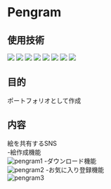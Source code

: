 # Pengram
## 使用技術
<p style="display: inline">
  <!-- フロントエンドのフレームワーク一覧 -->
  <img src="https://img.shields.io/badge/-Node.js-339933.svg?logo=node.js&style=plastic">
  <img src="https://img.shields.io/badge/-Next.js-000000.svg?logo=next.js&style=plastic">
  <img src="https://img.shields.io/badge/-React-61DAFB.svg?logo=react&style=plastic">
  <!-- バックエンドのフレームワーク一覧 -->
  <img src="https://img.shields.io/badge/-Laravel-E74430.svg?logo=laravel&style=plastic">
  <!-- フロントエンドの言語一覧 -->
  <img src="https://img.shields.io/badge/-Javascript-blue.svg?logo=javascript&style=plastic">
<img src="https://img.shields.io/badge/-TypeScript-007ACC.svg?logo=typescript&style=flat">
  <!-- バックエンドの言語一覧 -->
  <img src="https://img.shields.io/badge/-Php-777BB4.svg?logo=php&style=plastic">
  <!-- データベース一覧 -->
  <img src="https://img.shields.io/badge/-Mysql-4479A1.svg?logo=mysql&style=plastic">
</p>

## 目的
ポートフォリオとして作成<br>

## 内容
絵を共有するSNS<br>
-絵作成機能<br>
![pengram1](https://github.com/tomida130/Pengram/assets/114141852/b72564d5-db64-4925-a231-af39f4a5bc58)
-ダウンロード機能<br>
![pengram2](https://github.com/tomida130/Pengram/assets/114141852/865b1dff-8c68-416a-bfe2-15dfc5bbe1da)
-お気に入り登録機能<br>
![pengram3](https://github.com/tomida130/Pengram/assets/114141852/524f8033-f1af-498c-88d1-4647b950dfa3)
